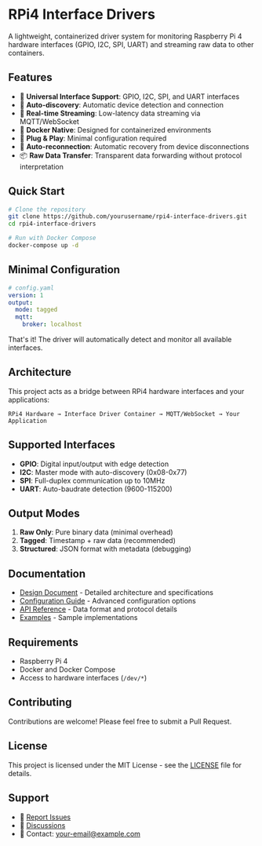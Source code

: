 # RPi4 Interface Drivers

A lightweight, containerized driver system for monitoring Raspberry Pi 4 hardware interfaces (GPIO, I2C, SPI, UART) and streaming raw data to other containers.

## Features

- 🔌 **Universal Interface Support**: GPIO, I2C, SPI, and UART interfaces
- 🔄 **Auto-discovery**: Automatic device detection and connection
- 🚀 **Real-time Streaming**: Low-latency data streaming via MQTT/WebSocket
- 🐳 **Docker Native**: Designed for containerized environments
- 🔧 **Plug & Play**: Minimal configuration required
- 🔄 **Auto-reconnection**: Automatic recovery from device disconnections
- 📦 **Raw Data Transfer**: Transparent data forwarding without protocol interpretation

## Quick Start

```bash
# Clone the repository
git clone https://github.com/yourusername/rpi4-interface-drivers.git
cd rpi4-interface-drivers

# Run with Docker Compose
docker-compose up -d
```

## Minimal Configuration

```yaml
# config.yaml
version: 1
output:
  mode: tagged
  mqtt:
    broker: localhost
```

That's it! The driver will automatically detect and monitor all available interfaces.

## Architecture

This project acts as a bridge between RPi4 hardware interfaces and your applications:

```
RPi4 Hardware → Interface Driver Container → MQTT/WebSocket → Your Application
```

## Supported Interfaces

- **GPIO**: Digital input/output with edge detection
- **I2C**: Master mode with auto-discovery (0x08-0x77)
- **SPI**: Full-duplex communication up to 10MHz
- **UART**: Auto-baudrate detection (9600-115200)

## Output Modes

1. **Raw Only**: Pure binary data (minimal overhead)
2. **Tagged**: Timestamp + raw data (recommended)
3. **Structured**: JSON format with metadata (debugging)

## Documentation

- [Design Document](DESIGN.md) - Detailed architecture and specifications
- [Configuration Guide](docs/configuration.md) - Advanced configuration options
- [API Reference](docs/api.md) - Data format and protocol details
- [Examples](examples/) - Sample implementations

## Requirements

- Raspberry Pi 4
- Docker and Docker Compose
- Access to hardware interfaces (`/dev/*`)

## Contributing

Contributions are welcome! Please feel free to submit a Pull Request.

## License

This project is licensed under the MIT License - see the [LICENSE](LICENSE) file for details.

## Support

- 🐛 [Report Issues](https://github.com/yourusername/rpi4-interface-drivers/issues)
- 💬 [Discussions](https://github.com/yourusername/rpi4-interface-drivers/discussions)
- 📧 Contact: your-email@example.com